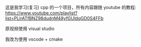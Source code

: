 这是我学习(复习) cpp 的一个项目，所有内容跟随 youtube 的教程: https://www.youtube.com/playlist?list=PLlrATfBNZ98dudnM48yfGUldqGD0S4FFb

原视频使用 visual studio

我改为使用 vscode + cmake
